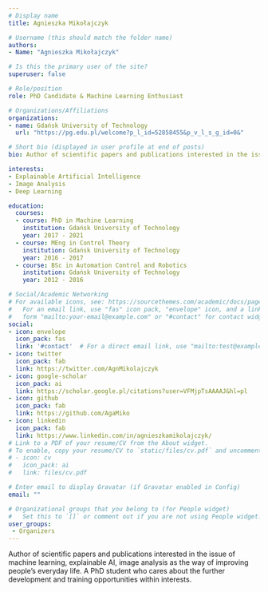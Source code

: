 ```yaml
---
# Display name
title: Agnieszka Mikołajczyk

# Username (this should match the folder name)
authors:
- Name: "Agnieszka Mikołajczyk"

# Is this the primary user of the site?
superuser: false

# Role/position
role: PhD Candidate & Machine Learning Enthusiast

# Organizations/Affiliations
organizations:
- name: Gdańsk University of Technology
  url: "https://pg.edu.pl/welcome?p_l_id=52858455&p_v_l_s_g_id=0&"

# Short bio (displayed in user profile at end of posts)
bio: Author of scientific papers and publications interested in the issue of machine learning, explainable AI, image analysis as the way of improving people’s everyday life. A PhD student who cares about the further development and training opportunities within interests. 

interests:
- Explainable Artificial Intelligence
- Image Analysis
- Deep Learning

education:
  courses:
  - course: PhD in Machine Learning
    institution: Gdańsk University of Technology
    year: 2017 - 2021
  - course: MEng in Control Theory
    institution: Gdańsk University of Technology
    year: 2016 - 2017
  - course: BSc in Automation Control and Robotics
    institution: Gdańsk University of Technology
    year: 2012 - 2016

# Social/Academic Networking
# For available icons, see: https://sourcethemes.com/academic/docs/page-builder/#icons
#   For an email link, use "fas" icon pack, "envelope" icon, and a link in the
#   form "mailto:your-email@example.com" or "#contact" for contact widget.
social:
- icon: envelope
  icon_pack: fas
  link: '#contact'  # For a direct email link, use "mailto:test@example.org".
- icon: twitter
  icon_pack: fab
  link: https://twitter.com/AgnMikolajczyk
- icon: google-scholar
  icon_pack: ai
  link: https://scholar.google.pl/citations?user=VFMjpTsAAAAJ&hl=pl
- icon: github
  icon_pack: fab
  link: https://github.com/AgaMiko
- icon: linkedin
  icon_pack: fab
  link: https://www.linkedin.com/in/agnieszkamikolajczyk/
# Link to a PDF of your resume/CV from the About widget.
# To enable, copy your resume/CV to `static/files/cv.pdf` and uncomment the lines below.
# - icon: cv
#   icon_pack: ai
#   link: files/cv.pdf

# Enter email to display Gravatar (if Gravatar enabled in Config)
email: ""

# Organizational groups that you belong to (for People widget)
#   Set this to `[]` or comment out if you are not using People widget.
user_groups:
 - Organizers
---
```


Author of scientific papers and publications interested in the issue of machine learning, explainable AI, image analysis as the way of improving people’s everyday life. A PhD student who cares about the further development and training opportunities within interests. 
